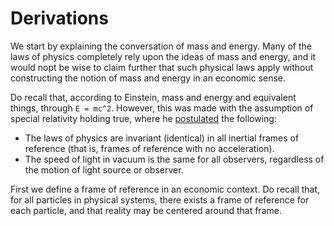 # Derivations

We start by explaining the conversation of mass and energy.
Many of the laws of physics completely rely upon the ideas of mass and energy, and it would nopt be wise to claim further that such physical laws apply without constructing the notion of mass and energy in an economic sense.

Do recall that, according to Einstein, mass and energy and equivalent things, through `E = mc^2`. However, this was made with the assumption of special relativity holding true, where he [postulated](https://en.wikipedia.org/wiki/Special_relativity) the following:

- The laws of physics are invariant (identical) in all inertial frames of reference (that is, frames of reference with no acceleration).
- The speed of light in vacuum is the same for all observers, regardless of the motion of light source or observer.

First we define a frame of reference in an economic context. Do recall that, for all particles in physical systems, there exists a frame of reference for each particle, and that reality may be centered around that frame.

